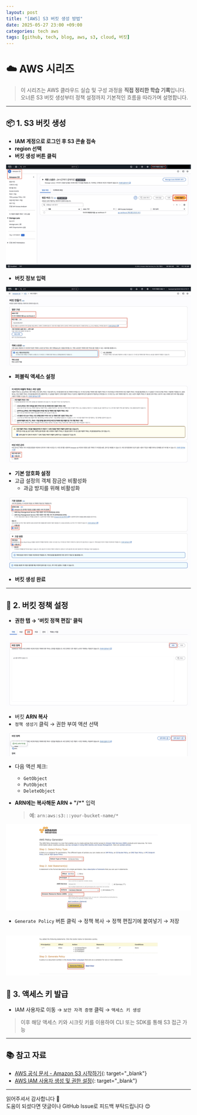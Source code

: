 ```yaml
---
layout: post
title: "[AWS] S3 버킷 생성 방법"
date: 2025-05-27 23:00 +09:00
categories: tech aws
tags: [github, tech, blog, aws, s3, cloud, 버킷]
---
```


# ☁️ AWS 시리즈

> 이 시리즈는 AWS 클라우드 실습 및 구성 과정을 **직접 정리한 학습 기록**입니다.  
> 오너른 S3 버킷 생성부터 정책 설정까지 기본적인 흐름을 따라가며 설명합니다.

---

## 📦 1. S3 버킷 생성

- **IAM 계정으로 로그인 후 S3 콘솔 접속**
- **region 선택**
- **버킷 생성 버튼 클릭**

![bucket.jpg](assets/img/s3/s3-1.jpg)

- **버킷 정보 입력**

![name.jpg](assets/img/s3/s3-2.jpg)

- **퍼블릭 액세스 설정**

![public_access.jpg](assets/img/s3/s3-3.jpg)

- **기본 암호화 설정**
- 고급 설정의 객체 잠금은 비활성화
  - 과금 방지를 위해 비활성화

![encryption.jpg](assets/img/s3/s3-4.jpg)

- **버킷 생성 완료**

---

## 🔐 2. 버킷 정책 설정

- **권한 탭 → '버킷 정책 편집' 클릭**

![buc_auth.png](assets/img/s3/s3-5.jpg)

![bucket_policy.jpgs](assets/img/s3/s3-6.jpg)

- 버킷 **ARN 복사**
- `정책 생성기` 클릭 → 권한 부여 액션 선택

![policy.png](assets/img/s3/s3-7.jpg)

- 다음 액션 체크:
  - `GetObject`
  - `PutObject`
  - `DeleteObject`

- **ARN에는 복사해둔 ARN + "/*"** 입력  
  > 예: `arn:aws:s3:::your-bucket-name/*`

![policy_create.png](assets/img/s3/s3-8.jpg)

- `Generate Policy` 버튼 클릭 → 정책 복사 → 정책 편집기에 붙여넣기 → 저장

![policy_edit.jpg](assets/img/s3/s3-9.jpg)
---

## 🔑 3. 액세스 키 발급

- IAM 사용자로 이동 → `보안 자격 증명` 클릭 → `액세스 키 생성`

> 이후 해당 액세스 키와 시크릿 키를 이용하여 CLI 또는 SDK를 통해 S3 접근 가능

---

## 📚 참고 자료

- [AWS 공식 문서 - Amazon S3 시작하기](https://docs.aws.amazon.com/ko_kr/AmazonS3/latest/userguide/creating-bucket.html){: target="_blank"}
- [AWS IAM 사용자 생성 및 권한 설정](https://docs.aws.amazon.com/ko_kr/IAM/latest/UserGuide/id_users_create.html){: target="_blank"}

---

읽어주셔서 감사합니다 🙌  
도움이 되셨다면 댓글이나 GitHub Issue로 피드백 부탁드립니다 😊
